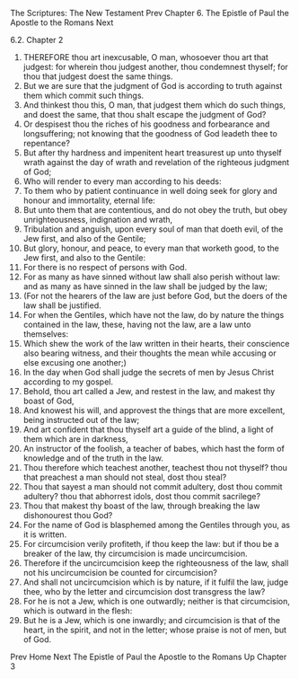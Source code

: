 The Scriptures: The New Testament
Prev
Chapter 6. The Epistle of Paul the Apostle to the Romans
Next

6.2. Chapter 2
1. THEREFORE thou art inexcusable, O man, whosoever thou art that judgest: for wherein thou judgest another, thou condemnest thyself; for thou that judgest doest the same things.
2. But we are sure that the judgment of God is according to truth against them which commit such things.
3. And thinkest thou this, O man, that judgest them which do such things, and doest the same, that thou shalt escape the judgment of God?
4. Or despisest thou the riches of his goodness and forbearance and longsuffering; not knowing that the goodness of God leadeth thee to repentance?
5. But after thy hardness and impenitent heart treasurest up unto thyself wrath against the day of wrath and revelation of the righteous judgment of God;
6. Who will render to every man according to his deeds:
7. To them who by patient continuance in well doing seek for glory and honour and immortality, eternal life:
8. But unto them that are contentious, and do not obey the truth, but obey unrighteousness, indignation and wrath,
9. Tribulation and anguish, upon every soul of man that doeth evil, of the Jew first, and also of the Gentile;
10. But glory, honour, and peace, to every man that worketh good, to the Jew first, and also to the Gentile:
11. For there is no respect of persons with God.
12. For as many as have sinned without law shall also perish without law: and as many as have sinned in the law shall be judged by the law;
13. (For not the hearers of the law are just before God, but the doers of the law shall be justified.
14. For when the Gentiles, which have not the law, do by nature the things contained in the law, these, having not the law, are a law unto themselves:
15. Which shew the work of the law written in their hearts, their conscience also bearing witness, and their thoughts the mean while accusing or else excusing one another;)
16. In the day when God shall judge the secrets of men by Jesus Christ according to my gospel.
17. Behold, thou art called a Jew, and restest in the law, and makest thy boast of God,
18. And knowest his will, and approvest the things that are more excellent, being instructed out of the law;
19. And art confident that thou thyself art a guide of the blind, a light of them which are in darkness,
20. An instructor of the foolish, a teacher of babes, which hast the form of knowledge and of the truth in the law.
21. Thou therefore which teachest another, teachest thou not thyself? thou that preachest a man should not steal, dost thou steal?
22. Thou that sayest a man should not commit adultery, dost thou commit adultery? thou that abhorrest idols, dost thou commit sacrilege?
23. Thou that makest thy boast of the law, through breaking the law dishonourest thou God?
24. For the name of God is blasphemed among the Gentiles through you, as it is written.
25. For circumcision verily profiteth, if thou keep the law: but if thou be a breaker of the law, thy circumcision is made uncircumcision.
26. Therefore if the uncircumcision keep the righteousness of the law, shall not his uncircumcision be counted for circumcision?
27. And shall not uncircumcision which is by nature, if it fulfil the law, judge thee, who by the letter and circumcision dost transgress the law?
28. For he is not a Jew, which is one outwardly; neither is that circumcision, which is outward in the flesh:
29. But he is a Jew, which is one inwardly; and circumcision is that of the heart, in the spirit, and not in the letter; whose praise is not of men, but of God.

Prev
Home
Next
The Epistle of Paul the Apostle to the Romans
Up
Chapter 3

